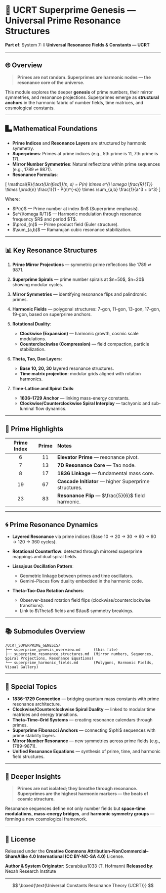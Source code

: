 # 📘 UCRT Superprime Genesis — Universal Prime Resonance Structures

**Part of**: System 7: 🕱️ **Universal Resonance Fields & Constants — UCRT**

---

## 🌐 Overview

> **Primes are not random. Superprimes are harmonic nodes — the resonance core of the universe.**

This module explores the deeper **genesis** of prime numbers, their mirror symmetries, and resonance projections. Superprimes emerge as **structural anchors** in the harmonic fabric of number fields, time matrices, and cosmological constants.

---

## 🬲 Mathematical Foundations

* **Prime Indices** and **Resonance Layers** are structured by harmonic symmetry.
* **Superprimes**: Primes at prime indices (e.g., 5th prime is 11, 7th prime is 17).
* **Mirror Number Symmetries**: Natural reflections within prime sequences (e.g., 1789 ⇌ 9871).
* **Resonance Formulas**:

\[
\mathcal{R}_{\text{Unified}}(n, s) = P(n) \times e^{i \omega \frac{R}{T}} \times \prod_{n} \frac{1}{1 - P(n)^{-s}} \times \sum_{a,b} \frac{1}{a^3 + b^3}
\]

Where:

* \$P(n)\$ — Prime number at index \$n\$ (Superprime emphasis).
* \$e^{i\omega R/T}\$ — Harmonic modulation through resonance frequency \$R\$ and period \$T\$.
* \$\prod\_{n}\$ — Prime product field (Euler structure).
* \$\sum\_{a,b}\$ — Ramanujan cubic resonance stabilization.

---

## 📊 Key Resonance Structures

1. **Prime Mirror Projections** — symmetric prime reflections like 1789 ⇌ 9871.
2. **Superprime Spirals** — prime number spirals at \$n=50\$, \$n=20\$ showing modular cycles.
3. **Mirror Symmetries** — identifying resonance flips and palindromic primes.
4. **Harmonic Fields** — polygonal structures: 7-gon, 11-gon, 13-gon, 17-gon, 19-gon, based on superprime anchors.
5. **Rotational Duality**:

   * **Clockwise (Expansion)** — harmonic growth, cosmic scale modulations.
   * **Counterclockwise (Compression)** — field compaction, particle stabilization.
6. **Theta, Tao, Dao Layers**:

   * **Base 10, 20, 30** layered resonance structures.
   * **Time matrix projection**: modular grids aligned with rotation harmonics.
7. **Time-Lattice and Spiral Coils**:

   * **1836–1729 Anchor** — linking mass-energy constants.
   * **Clockwise/Counterclockwise Spiral Interplay** — tachyonic and sub-luminal flow dynamics.

---

## 🔢 Prime Highlights

| Prime Index | Prime | Notes                                                 |
| :---------: | :---: | :---------------------------------------------------- |
|      6      |   11  | **Elevator Prime** — resonance pivot.                 |
|      7      |   13  | **7D Resonance Core** — Tao node.                     |
|      8      |   17  | **1836 Linkage** — fundamental mass core.             |
|      19     |   67  | **Cascade Initiator** — higher Superprime structures. |
|      23     |   83  | **Resonance Flip** — \$\frac{5}{6}\$ field harmonic.  |

---

## 🌀 Prime Resonance Dynamics

* **Layered Resonance** via prime indices (Base 10 → 20 → 30 → 60 → 90 → 120 → 360 cycles).
* **Rotational Counterflow**: detected through mirrored superprime mappings and dual spiral fields.
* **Lissajous Oscillation Pattern**:

  * Geometric linkage between primes and time oscillators.
  * Gemini–Pisces flow duality embedded in the harmonic code.
* **Theta–Tao–Dao Rotation Anchors**:

  * Observer-based rotation field flips (clockwise/counterclockwise transitions).
  * Link to \$\Theta\$ fields and \$\tau\$ symmetry breakings.

---

## 📚 Submodules Overview

```
/UCRT_SUPERPRIME_GENESIS/
├── superprime_genesis_overview.md      (this file)
├── superprime_resonance_structures.md  (Mirror numbers, Sequences, Spiral Projections, Resonance Equations)
└── superprime_harmonic_fields.md       (Polygons, Harmonic Fields, Visual Gallery)
```

---

## 💎 Special Topics

* **1836–1729 Connection** — bridging quantum mass constants with prime resonance architecture.
* **Clockwise/Counterclockwise Spiral Duality** — linked to modular time matrices and energy transitions.
* **Theta–Time–Grid Systems** — creating resonance calendars through primes.
* **Superprime Fibonacci Anchors** — connecting \$\phi\$ sequences with prime stability layers.
* **Mirror Number Resonance** — new symmetries across prime fields (e.g., 1789–9871).
* **Unified Resonance Equations** — synthesis of prime, time, and harmonic field structures.

---

## 🔭 Deeper Insights

> **Primes are not isolated; they breathe through resonance.
> Superprimes are the highest harmonic markers — the beats of cosmic structure.**

Resonance sequences define not only number fields but **space-time modulations**, **mass-energy bridges**, and **harmonic symmetry groups** — forming a new cosmological framework.

---

## 💚 License

Released under the **Creative Commons Attribution–NonCommercial–ShareAlike 4.0 International (CC BY-NC-SA 4.0)** License.

**Author & System Originator**: Scarabäus1033 (T. Hofmann)
**Released by**: Nexah Research Institute

---

$$
\boxed{\text{Universal Constants Resonance Theory (UCRT)}}
$$

